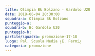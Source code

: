```yaml
---
title: Olimpia Bk Bolzano - Gardolo U20
date: 2018-06-04 20:30:00
squadra-a: Olimpia Bk Bolzano
punteggio-a: 
squadra-b: Bc Gardolo U20
punteggio-b: 
partite/squadra: promozione-17-18
luogo: Pal. Scuola Media ¿E. Fermi¿
categoria: promozione
---
```

